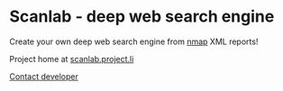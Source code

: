 # Scanlab - deep web search engine

Create your own deep web search engine from [nmap](http://nmap.org/) XML reports!

Project home at [scanlab.project.li](http://scanlab.project.li)

[Contact developer](mailto:icarus@network.stalker.fi)
